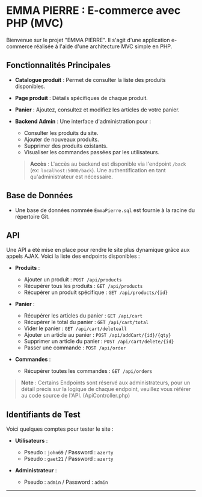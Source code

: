 # EMMA PIERRE : E-commerce avec PHP (MVC)

Bienvenue sur le projet "EMMA PIERRE". Il s'agit d'une application e-commerce réalisée à l'aide d'une architecture MVC simple en PHP.

## Fonctionnalités Principales

- **Catalogue produit** : Permet de consulter la liste des produits disponibles.
- **Page produit** : Détails spécifiques de chaque produit.
- **Panier** : Ajoutez, consultez et modifiez les articles de votre panier.
- **Backend Admin** : Une interface d'administration pour :
  - Consulter les produits du site.
  - Ajouter de nouveaux produits.
  - Supprimer des produits existants.
  - Visualiser les commandes passées par les utilisateurs.

  > **Accès** : L'accès au backend est disponible via l'endpoint `/back` (ex: `localhost:5000/back`). Une authentification en tant qu'administrateur est nécessaire.

## Base de Données

- Une base de données nommée `EmmaPierre.sql` est fournie à la racine du répertoire Git.

## API

Une API a été mise en place pour rendre le site plus dynamique grâce aux appels AJAX. Voici la liste des endpoints disponibles :

- **Produits** :
  - Ajouter un produit : `POST /api/products`
  - Récupérer tous les produits : `GET /api/products`
  - Récupérer un produit spécifique : `GET /api/products/{id}`
  
- **Panier** :
  - Récupérer les articles du panier : `GET /api/cart`
  - Récupérer le total du panier : `GET /api/cart/total`
  - Vider le panier : `GET /api/cart/deleteall`
  - Ajouter un article au panier : `POST /api/addCart/{id}/{qty}`
  - Supprimer un article du panier : `POST /api/cart/delete/{id}`
  - Passer une commande : `POST /api/order`
  
- **Commandes** :
  - Récupérer toutes les commandes : `GET /api/orders`

> **Note** : Certains Endpoints sont réservé aux administrateurs, pour un détail précis sur la logique de chaque endpoint, veuillez vous référer au code source de l'API. (ApiController.php)

## Identifiants de Test

Voici quelques comptes pour tester le site :

- **Utilisateurs** :
  - Pseudo : `john69` / Password : `azerty`
  - Pseudo : `gaet21` / Password : `azerty`

- **Administrateur** :
  - Pseudo : `admin` / Password : `admin`

---

